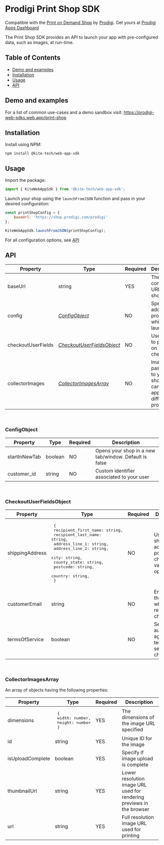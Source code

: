 # Prodigi Print Shop SDK

Compatible with the [Print on Demand Shop](https://shop.prodigi.com) by [Prodigi](https://www.prodigi.com/). Get yours at [Prodigi Apps Dashboard](https://dashboard.prodigi.com/apps)

The Print Shop SDK provides an API to launch your app with pre-configured data, such as images, at run-time.

## Table of Contents
- [Demo and examples](#demo-and-examples)
- [Installation](#installation)
- [Usage](#usage)
- [API](#api)

## Demo and examples

For a list of common use-cases and a demo sandbox visit: https://prodigi-web-sdks.web.app/print-shop

## Installation

Install using NPM:

```
npm install @kite-tech/web-app-sdk
```

## Usage

<!-- If installed using npm, import the package: -->
Import the package:
```js
import { KiteWebAppSdk } from '@kite-tech/web-app-sdk';
```
Launch your shop using the `launchFromJSON` function and pass in your desired configuration:
```js
const printShopConfig = {
    baseUrl: 'https://shop.prodigi.com/prodigi'
};

KiteWebAppSdk.launchFromJSON(printShopConfig);
```
For all configuration options, see [API](#api)

## API

| Property           | Type                                                    | Required | Description                                                             |
|--------------------|---------------------------------------------------------|----------|-------------------------------------------------------------------------|
| baseUrl            | string                                                  | YES      | The complete URL of your shop                                           |
| config             | [_ConfigObject_](#ConfigObject)                         | NO       | Specify additional properties while launch                              |
| checkoutUserFields | [_CheckoutUserFieldsObject_](#CheckoutUserFieldsObject) | NO       | User details to populate on checkout                                    |
| collectorImages    | [_CollectorImagesArray_](#CollectorImagesArray)         | NO       | Images passed on to your shop that can be applied on different products |

<br>

### ConfigObject

| Property      | Type    | Required | Description                                           |
|---------------|---------|----------|-------------------------------------------------------|
| startInNewTab | boolean | NO       | Opens your shop in a new tab/window. Default is false |
| customer_id   | string  | NO       | Custom identifier associated to your user             |

<br>

### CheckoutUserFieldsObject

| Property        | Type                                                                                                                                                                                                                                            | Required | Description                                                            |
|-----------------|-------------------------------------------------------------------------------------------------------------------------------------------------------------------------------------------------------------------------------------------------|----------|------------------------------------------------------------------------|
| shippingAddress | <pre> {<br>   recipient_first_name: string,<br>   recipient_last_name: string,<br>   address_line_1: string,<br>   address_line_2: string,<br>   city: string,<br>   county_state: string,<br>   postcode: string,<br>   country: string,<br> } | NO       | User shipping address to populate on checkout. All values are optional |
| customerEmail   | string                                                                                                                                                                                                                                          | NO       | Email set for the user when they reach checkout                        |
| termsOfService  | boolean                                                                                                                                                                                                                                         | NO       | Set to automatically agree to terms of service on checkout             |

<br>

### CollectorImagesArray

An array of objects having the following properties:

| Property         | Type                                                     | Required | Description                                                           |
|------------------|----------------------------------------------------------|----------|-----------------------------------------------------------------------|
| dimensions       | <pre> {<br>   width: number,<br>   height: number<br> }  | YES      | The dimensions of the image URL specified                             |
| id               | string                                                   | YES      | Unique ID for the image                                               |
| isUploadComplete | boolean                                                  | YES      | Specify if image upload is complete                                   |
| thumbnailUrl     | string                                                   | YES      | Lower resolution image URL used for rendering previews in the browser |
| url              | string                                                   | YES      | Full resolution image URL used for printing                           |
